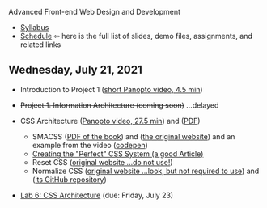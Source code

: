Advanced Front-end Web Design and Development

- [Syllabus](syllabus.md)
- [Schedule](schedule.md)   &#8678; here is the full list of slides, demo files, assignments, and related links

## Wednesday, July 21, 2021

- Introduction to Project 1 ([short Panopto video, 4.5 min](https://rochester.hosted.panopto.com/Panopto/Pages/Viewer.aspx?id=f72286b5-d562-478e-b5cd-ad6c00f4c823))
- <s>Project 1: Information Architecture (coming soon)</s> ...delayed

- CSS Architecture ([Panopto video, 27.5 min](https://rochester.hosted.panopto.com/Panopto/Pages/Viewer.aspx?id=485d44a0-46b7-409e-b5f1-ad6c015a655d)) and ([PDF](7b-css-architecture/css-architecture.pdf))
  - SMACSS ([PDF of the book](7b-css-architecture/smacss.pdf)) and ([the original website](http://smacss.com/)) and an example from the video ([codepen](https://codepen.io/jackw/pen/apVzYo))
  - [Creating the "Perfect" CSS System (a good Article)](https://medium.com/gusto-design/creating-the-perfect-css-system-fa38f5bcdd9e)
  - Reset CSS ([original website ...do not use!](https://meyerweb.com/eric/tools/css/reset/))
  - Normalize CSS ([original website ...look, but not required to use](https://necolas.github.io/normalize.css/)) and ([its GitHub repository](https://github.com/necolas/normalize.css/))
- [Lab 6: CSS Architecture](lab06-css-architecture/instructions.md) (due: Friday, July 23)

